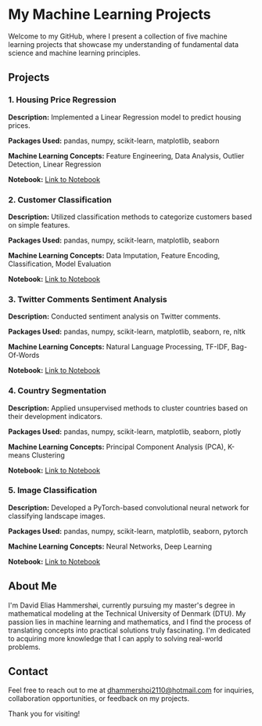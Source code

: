 # My Machine Learning Projects

Welcome to my GitHub, where I present a collection of five machine learning projects that showcase my understanding of fundamental data science and machine learning principles.

## Projects

### 1. Housing Price Regression

**Description:** Implemented a Linear Regression model to predict housing prices.

**Packages Used:** pandas, numpy, scikit-learn, matplotlib, seaborn

**Machine Learning Concepts:** Feature Engineering, Data Analysis, Outlier Detection, Linear Regression

**Notebook:** [Link to Notebook](01regression_housingprice/housingpriceregression.ipynb)

### 2. Customer Classification

**Description:** Utilized classification methods to categorize customers based on simple features.

**Packages Used:** pandas, numpy, scikit-learn, matplotlib, seaborn

**Machine Learning Concepts:** Data Imputation, Feature Encoding, Classification, Model Evaluation

**Notebook:** [Link to Notebook](02customer_classification/customer_classification.ipynb)

### 3. Twitter Comments Sentiment Analysis 

**Description:** Conducted sentiment analysis on Twitter comments.

**Packages Used:** pandas, numpy, scikit-learn, matplotlib, seaborn, re, nltk

**Machine Learning Concepts:** Natural Language Processing, TF-IDF, Bag-Of-Words

**Notebook:** [Link to Notebook](03sentiment_analysis/twitter_sentiment_analysis.ipynb)

### 4. Country Segmentation

**Description:** Applied unsupervised methods to cluster countries based on their development indicators.

**Packages Used:** pandas, numpy, scikit-learn, matplotlib, seaborn, plotly

**Machine Learning Concepts:** Principal Component Analysis (PCA), K-means Clustering

**Notebook:** [Link to Notebook](04country_segmentation/country_segmentation.ipynb)

### 5. Image Classification 

**Description:** Developed a PyTorch-based convolutional neural network for classifying landscape images.

**Packages Used:** pandas, numpy, scikit-learn, matplotlib, seaborn, pytorch

**Machine Learning Concepts:** Neural Networks, Deep Learning

**Notebook:** [Link to Notebook](05image_classification/image_classification.ipynb)

## About Me

I'm David Elias Hammershøi, currently pursuing my master's degree in mathematical modeling at the Technical University of Denmark (DTU). My passion lies in machine learning and mathematics, and I find the process of translating concepts into practical solutions truly fascinating. I'm dedicated to acquiring more knowledge that I can apply to solving real-world problems.

## Contact

Feel free to reach out to me at [dhammershoi2110@hotmail.com](mailto:dhammershoi2110@hotmail.com) for inquiries, collaboration opportunities, or feedback on my projects.

Thank you for visiting!
